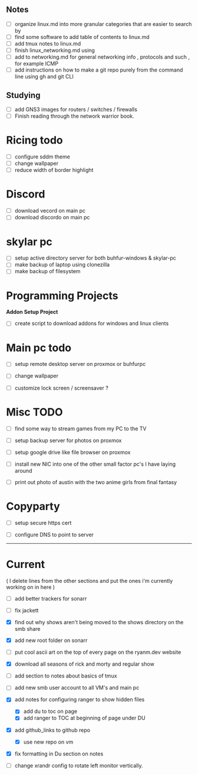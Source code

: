 
## Notes 

- [ ] organize linux.md into more granular categories that are easier to search by 
- [ ] find some software to add table of contents to linux.md 
- [ ] add tmux notes to linux.md 
- [ ] finish linux\_networking.md using 
- [ ] add to networking.md for general networking info , protocols and such , for example ICMP 
- [ ] add instructions on how to make a git repo purely from the command line using gh and git CLI 

## Studying 

- [ ] add GNS3 images for routers / switches / firewalls 
- [ ] Finish reading through the network warrior book.

# Ricing todo 

- [ ] configure sddm theme 
- [ ] change wallpaper 
- [ ] reduce width of border highlight 

# Discord 

- [ ] download vecord on main pc 
- [ ] download discordo on main pc 

# skylar pc 

- [ ] setup active directory server for both buhfur-windows & skylar-pc 
- [ ] make backup of laptop using clonezilla 
- [ ] make backup of filesystem 

# Programming Projects 

**Addon Setup Project**

- [ ] create script to download addons for windows and linux clients 

# Main pc todo 

- [ ] setup remote desktop server on proxmox or buhfurpc 
- [ ] change wallpaper 
- [ ] customize lock screen / screensaver ? 


# Misc TODO 

- [ ] find some way to stream games from my PC to the TV 
- [ ] setup backup server for photos on proxmox 
- [ ] setup google drive like file browser on proxmox 
- [ ] install new NIC into one of the other small factor pc's I have laying around 
- [ ] print out photo of austin with the two anime girls from final fantasy 


# Copyparty 

- [ ] setup secure https cert 
- [ ] configure DNS to point to server 


---

# Current 

( I delete lines from the other sections and put the ones i'm currently working on in here )


- [ ] add better trackers for sonarr
- [ ] fix jackett 
- [x] find out why shows aren't being moved to the shows directory on the smb share 
- [x] add new root folder on sonarr
- [ ] put cool ascii art on the top of every page on the ryanm.dev website 
- [x] download all seasons of rick and morty and regular show 
- [ ] add section to notes about basics of tmux 
- [ ] add new smb user account to all VM's and main pc 
- [x] add notes for configuring ranger to show hidden files 
    - [x] add du to toc on page 
    - [x] add ranger to TOC at beginning of page under DU 
- [x] add github\_links to github repo 
    - [x] use new repo on vm 
- [x] fix formatting in Du section on notes 

- [ ] change xrandr config to rotate left monitor vertically. 


    










